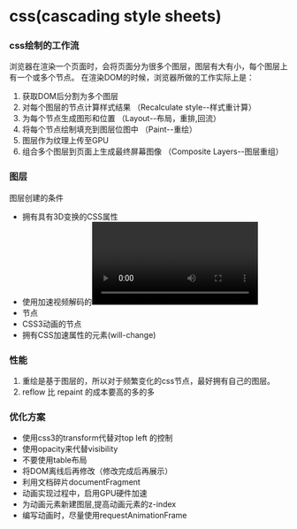 
# css(cascading style sheets)

### css绘制的工作流
浏览器在渲染一个页面时，会将页面分为很多个图层，图层有大有小，每个图层上有一个或多个节点。 在渲染DOM的时候，浏览器所做的工作实际上是：

1. 获取DOM后分割为多个图层
1. 对每个图层的节点计算样式结果 （Recalculate style--样式重计算）
1. 为每个节点生成图形和位置 （Layout--布局，重排,回流）
1. 将每个节点绘制填充到图层位图中 （Paint--重绘）
1. 图层作为纹理上传至GPU
1. 组合多个图层到页面上生成最终屏幕图像 （Composite Layers--图层重组）

### 图层
图层创建的条件
- 拥有具有3D变换的CSS属性
- 使用加速视频解码的<video>节点
- <canvas>节点
- CSS3动画的节点
- 拥有CSS加速属性的元素(will-change)

### 性能
1. 重绘是基于图层的，所以对于频繁变化的css节点，最好拥有自己的图层。
2. reflow 比 repaint 的成本要高的多的多

### 优化方案
- 使用css3的transform代替对top left 的控制
- 使用opacity来代替visibility
- 不要使用table布局
- 将DOM离线后再修改（修改完成后再展示）
- 利用文档碎片documentFragment
- 动画实现过程中，启用GPU硬件加速
- 为动画元素新建图层,提高动画元素的z-index
- 编写动画时，尽量使用requestAnimationFrame
